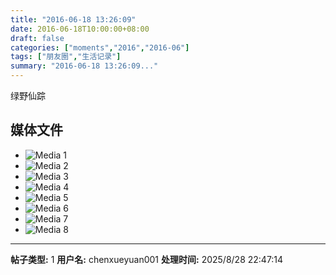 ```yaml
---
title: "2016-06-18 13:26:09"
date: 2016-06-18T10:00:00+08:00
draft: false
categories: ["moments","2016","2016-06"]
tags: ["朋友圈","生活记录"]
summary: "2016-06-18 13:26:09..."
---
```


绿野仙踪

## 媒体文件

- ![Media 1](/Moments/photos/2016-06-18/201606181326090.jpg)
- ![Media 2](/Moments/photos/2016-06-18/201606181326091.jpg)
- ![Media 3](/Moments/photos/2016-06-18/201606181326092.jpg)
- ![Media 4](/Moments/photos/2016-06-18/201606181326094.jpg)
- ![Media 5](/Moments/photos/2016-06-18/201606181326095.jpg)
- ![Media 6](/Moments/photos/2016-06-18/201606181326096.jpg)
- ![Media 7](/Moments/photos/2016-06-18/201606181326097.jpg)
- ![Media 8](/Moments/photos/2016-06-18/201606181326098.jpg)

---

**帖子类型:** 1
**用户名:** chenxueyuan001
**处理时间:** 2025/8/28 22:47:14